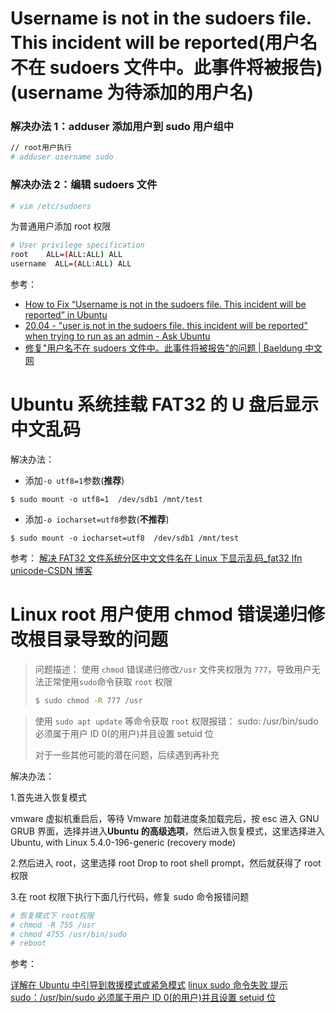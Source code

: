 # Username is not in the sudoers file. This incident will be reported(用户名不在 sudoers 文件中。此事件将被报告)(username 为待添加的用户名)

### 解决办法 1：adduser 添加用户到 sudo 用户组中

```bash
// root用户执行
# adduser username sudo
```

### 解决办法 2：编辑 sudoers 文件

```bash
# vim /etc/sudoers
```

为普通用户添加 root 权限

```bash
# User privilege specification
root    ALL=(ALL:ALL) ALL
username  ALL=(ALL:ALL) ALL
```

参考：

- [How to Fix “Username is not in the sudoers file. This incident will be reported” in Ubuntu](https://www.tecmint.com/fix-user-is-not-in-the-sudoers-file-the-incident-will-be-reported-ubuntu/)
- [20.04 - "user is not in the sudoers file. this incident will be reported" when trying to run as an admin - Ask Ubuntu](https://askubuntu.com/questions/1304390/user-is-not-in-the-sudoers-file-this-incident-will-be-reported-when-trying-to)
- [修复"用户名不在 sudoers 文件中。此事件将被报告"的问题 | Baeldung 中文网](https://www.baeldung-cn.com/linux/username-not-in-sudoers-file)

# Ubuntu 系统挂载 FAT32 的 U 盘后显示中文乱码

解决办法：

- 添加`-o utf8=1`参数(**推荐**)

```
$ sudo mount -o utf8=1  /dev/sdb1 /mnt/test
```

- 添加`-o iocharset=utf8`参数(**不推荐**)

```
$ sudo mount -o iocharset=utf8  /dev/sdb1 /mnt/test
```

参考：
[解决 FAT32 文件系统分区中文文件名在 Linux 下显示乱码\_fat32 lfn unicode-CSDN 博客](https://blog.csdn.net/chinalinuxzend/article/details/4299224)

# Linux root 用户使用 chmod 错误递归修改根目录导致的问题

> 问题描述：
> 使用 `chmod` 错误递归修改`/usr` 文件夹权限为 `777`，导致用户无法正常使用`sudo`命令获取 `root` 权限
>
> ```bash
> $ sudo chmod -R 777 /usr
> ```

> 使用 `sudo apt update` 等命令获取 `root` 权限报错：
> sudo: /usr/bin/sudo 必须属于用户 ID 0(的用户)并且设置 setuid 位
>
> 对于一些其他可能的潜在问题，后续遇到再补充

解决办法：

1.首先进入恢复模式

vmware 虚拟机重启后，等待 Vmware 加载进度条加载完后，按 esc 进入 GNU GRUB 界面，选择并进入**Ubuntu 的高级选项**，然后进入恢复模式，这里选择进入 Ubuntu, with Linux 5.4.0-196-generic (recovery mode)

2.然后进入 root，这里选择 root Drop to root shell prompt，然后就获得了 root 权限

3.在 root 权限下执行下面几行代码，修复 sudo 命令报错问题

```bash
# 恢复模式下 root权限
# chmod -R 755 /usr
# chmod 4755 /usr/bin/sudo
# reboot
```

参考：

[详解在 Ubuntu 中引导到救援模式或紧急模式](https://linux.cn/article-14709-1.html)
[linux sudo 命令失败 提示 sudo：/usr/bin/sudo 必须属于用户 ID 0(的用户)并且设置 setuid 位](https://www.cnblogs.com/chxwkx/p/10686864.html)
